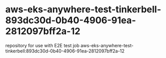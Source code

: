 # aws-eks-anywhere-test-tinkerbell-893dc30d-0b40-4906-91ea-2812097bff2a-12
repository for use with E2E test job aws-eks-anywhere-test-tinkerbell:893dc30d-0b40-4906-91ea-2812097bff2a-12
